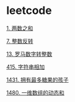# leetcode



 [1. 两数之和]()
 
 [7. 整数反转]()
 
 [13. 罗马数字转整数]()
 
 [415. 字符串相加](https://github.com/godcong/leetcode/blob/master/415/main.go)
 
 [1431. 拥有最多糖果的孩子]()
 
 [1480.	一维数组的动态和](https://github.com/godcong/leetcode/blob/master/1480/main.go)
 
